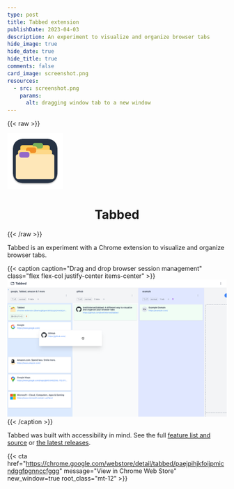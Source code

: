 ```yaml
---
type: post
title: Tabbed extension
publishDate: 2023-04-03
description: An experiment to visualize and organize browser tabs
hide_image: true
hide_date: true
hide_title: true
comments: false
card_image: screenshot.png
resources:
  - src: screenshot.png
    params:
      alt: dragging window tab to a new window
---
```


{{< raw >}}

<div class="flex justify-center">
  <img width="128" src="./icon.png" alt="session manager extension icon" class="my-3" />
</div>

<h1 align="center">Tabbed</h1>
{{< /raw >}}

Tabbed is an experiment with a Chrome extension to visualize and organize
browser tabs.

{{< caption caption="Drag and drop browser session management" class="flex flex-col justify-center items-center" >}}
<img src="./screenshot.png" alt="dragging window tab to a new window" />
{{< /caption >}}

Tabbed was built with accessibility in mind. See the full
[feature list and source](https://github.com/brettinternet/tabbed) or
[the latest releases](https://github.com/brettinternet/tabbed/releases).

{{< cta href="https://chrome.google.com/webstore/detail/tabbed/paejpihjkfoijpmicndggfpgnnccfggg" message="View in Chrome Web Store" new_window=true root_class="mt-12" >}}
